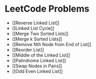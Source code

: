 # LeetCode Problems
- [[Reverse Linked List]]
- [[Linked List Cycle]]
- [[Merge Two Sorted Lists]]
- [[Merge k Sorted Lists]]
- [[Remove Nth Node from End of List]]
- [[Reorder List]]
- [[Middle of the Linked List]]
- [[Palindrome Linked List]]
- [[Swap Nodes in Pairs]]
- [[Odd Even Linked List]]